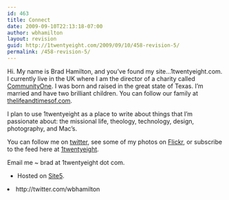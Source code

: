 ```yaml
---
id: 463
title: Connect
date: 2009-09-10T22:13:18-07:00
author: wbhamilton
layout: revision
guid: http://1twentyeight.com/2009/09/10/458-revision-5/
permalink: /458-revision-5/
---
```

Hi. My name is Brad Hamilton, and you&#8217;ve found my site&#8230;1twentyeight.com. I currently live in the UK where I am the director of a charity called [CommunityOne](http://www.communityone.org.uk). I was born and raised in the great state of Texas. I&#8217;m married and have two brilliant children. You can follow our family at [thelifeandtimesof.com](http://www.thelifeandtimesof.com).

I plan to use 1twentyeight as a place to write about things that I&#8217;m passionate about: the missional life, theology, technology, design, photography, and Mac&#8217;s.

You can follow me on [twitter](http://twitter.com/wbhamilton), see some of my photos on [Flickr](http://www.flickr.com/photos/thehuddle/), or subscribe to the feed here at [1twentyeight](http://feeds2.feedburner.com/1twentyeight).

Email me ~ brad <span class="low">at</span> 1twentyeight <span class="low">dot</span> com.

  * Hosted <span class="low">on</span> [Site5](http://www.site5.com/in.php?id=17679 "Great Hosting").
<li class="twitter32">
  http://twitter.com/wbhamilton
</li>